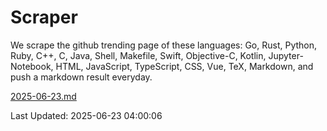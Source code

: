 # Scraper

We scrape the github trending page of these languages: Go, Rust, Python, Ruby, C++, C, Java, Shell, Makefile, Swift, Objective-C, Kotlin, Jupyter-Notebook, HTML, JavaScript, TypeScript, CSS, Vue, TeX, Markdown, and push a markdown result everyday.

[2025-06-23.md](https://github.com/yangwenmai/github-trending-backup/blob/master/2025-06-23.md)

Last Updated: 2025-06-23 04:00:06